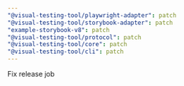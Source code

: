 ```yaml
---
"@visual-testing-tool/playwright-adapter": patch
"@visual-testing-tool/storybook-adapter": patch
"example-storybook-v8": patch
"@visual-testing-tool/protocol": patch
"@visual-testing-tool/core": patch
"@visual-testing-tool/cli": patch
---
```


Fix release job
